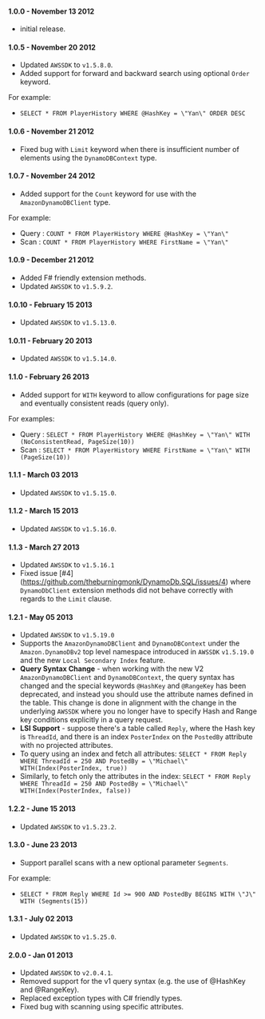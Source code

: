 #### 1.0.0 - November 13 2012
* initial release.

#### 1.0.5 - November 20 2012
* Updated `AWSSDK` to `v1.5.8.0`.
* Added support for forward and backward search using optional `Order` keyword.

For example: 
* `SELECT * FROM PlayerHistory WHERE @HashKey = \"Yan\" ORDER DESC`

#### 1.0.6 - November 21 2012
* Fixed bug with `Limit` keyword when there is insufficient number of elements using 
the `DynamoDBContext` type.

#### 1.0.7 - November 24 2012
* Added support for the `Count` keyword for use with the `AmazonDynamoDBClient` type.

For example:
* Query : `COUNT * FROM PlayerHistory WHERE @HashKey = \"Yan\"`
* Scan  : `COUNT * FROM PlayerHistory WHERE FirstName = \"Yan\"`

#### 1.0.9 - December 21 2012
* Added F# friendly extension methods.
* Updated `AWSSDK` to `v1.5.9.2`.

#### 1.0.10 - February 15 2013
* Updated `AWSSDK` to `v1.5.13.0`.

#### 1.0.11 - February 20 2013
* Updated `AWSSDK` to `v1.5.14.0`.

#### 1.1.0 - February 26 2013
* Added support for `WITH` keyword to allow configurations for page size and eventually 
consistent reads (query only).

For examples:
* Query : `SELECT * FROM PlayerHistory WHERE @HashKey = \"Yan\" WITH (NoConsistentRead, PageSize(10))`
* Scan  : `SELECT * FROM PlayerHistory WHERE FirstName = \"Yan\" WITH (PageSize(10))`

#### 1.1.1 - March 03 2013
* Updated `AWSSDK` to `v1.5.15.0`.

#### 1.1.2 - March 15 2013
* Updated `AWSSDK` to `v1.5.16.0`.

#### 1.1.3 - March 27 2013
* Updated `AWSSDK` to `v1.5.16.1`
* Fixed issue [#4] (https://github.com/theburningmonk/DynamoDb.SQL/issues/4) where 
`DynamoDbClient` extension methods did not behave correctly with regards to the `Limit` clause.

#### 1.2.1 - May 05 2013
* Updated `AWSSDK` to `v1.5.19.0`
* Supports the `AmazonDynamoDBClient` and `DynamoDBContext` under the `Amazon.DynamoDBv2` 
top level namespace introduced in `AWSSDK` `v1.5.19.0` and the new `Local Secondary Index` feature.
* **Query Syntax Change** - when working with the new V2 `AmazonDynamoDBClient` and 
`DynamoDBContext`, the query syntax has changed and the special keywords `@HashKey` and `@RangeKey` 
has been deprecated, and instead you should use the attribute names defined in the table. 
This change is done in alignment with the change in the underlying `AWSSDK` where you no longer 
have to specify Hash and Range key conditions explicitly in a query request.
* **LSI Support** - suppose there's a table called `Reply`, where the Hash key is `ThreadId`, and 
there is an index `PosterIndex` on the `PostedBy` attribute with no projected attributes.
* To query using an index and fetch all attributes:
`SELECT * FROM Reply WHERE ThreadId = 250 AND PostedBy = \"Michael\" WITH(Index(PosterIndex, true))`
* Similarly, to fetch only the attributes in the index:
`SELECT * FROM Reply WHERE ThreadId = 250 AND PostedBy = \"Michael\" WITH(Index(PosterIndex, false))`

#### 1.2.2 - June 15 2013
* Updated `AWSSDK` to `v1.5.23.2`.

#### 1.3.0 - June 23 2013
* Support parallel scans with a new optional parameter `Segments`. 

For example:
* `SELECT * FROM Reply WHERE Id >= 900 AND PostedBy BEGINS WITH \"J\" WITH (Segments(15))`

#### 1.3.1 - July 02 2013
* Updated `AWSSDK` to `v1.5.25.0`.

#### 2.0.0 - Jan 01 2013 
* Updated `AWSSDK` to `v2.0.4.1`.
* Removed support for the v1 query syntax (e.g. the use of @HashKey and @RangeKey).
* Replaced exception types with C# friendly types.
* Fixed bug with scanning using specific attributes.